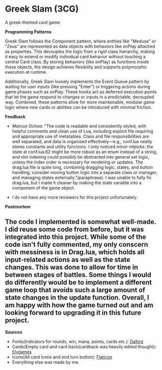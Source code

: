 # Greek Slam (3CG)
 A greek-themed card game

**Programming Patterns** 

Greek Slam follows the Component pattern, where entities like "Medusa" or "Zeus" are represented as data objects with behaviors like onPlay attached as properties. This decouples the logic from a rigid class hierarchy, making it easy to extend or modify individual card behavior without touching a central Card class. By storing behaviors (like onPlay) as functions inside these objects, the design achieves flexibility and supports polymorphic execution at runtime.

Additionally, Greek Slam loosely implements the Event Queue pattern by waiting for user inputs (like pressing "Enter") or triggering actions during game phases such as onPlay. These hooks act as deferred execution points that let the game respond to changes or inputs in a predictable, decoupled way. Combined, these patterns allow for more maintainable, modular game logic where new cards or abilities can be introduced with minimal friction.

**Feedback**

- *Marcus Ochoa*: "The code is readable and consistently styled, with helpful comments and clean use of Lua, including explicit file requiring and appropriate use of metatables. Class and file responsibilities are well separated, and data is organized effectively—e.g., conf.lua neatly stores constants and utility functions. I only noticed minor nitpicks: the state at conf.lua:62 might be more robust as an enum instead of a string, and slot indexing could possibly be abstracted into general set logic, unless the index order is necessary for rendering or updates. The drag.lua file is quite long, combining dragging logic, states, and button handling; consider moving button logic into a separate class or manager, and managing states externally."(paraphrase). I was unable to fully fix drag.lua, but I made it cleaner by making the state variable into a component of the game object.

- I do not have any more reviewers for this project unfortunately.

**Postmortem**

The code I implemented is somewhat well-made. I did reuse some code from before, but it was integrated into this project. While some of the code isn't fully commented, my only conscern with messiness is in Drag.lua, which holds all input-related actions as well as the state changes. This was done to allow for time in between stages of battles. Some things I would do differently would be to implement a different game loop that avoids such a large amount of state changes in the update function. 
Overall, I am happy with how the game turned out and am looking forward to upgrading it in this future project. 
---

**Sources**
- Fonts(Indicators for rounds, win, mana, points, cards etc.): [Dafont](https://www.dafont.com/)
- Cards(Empty card and card back(cardback was heavily edited though)): [Elvgames](https://elvgames.itch.io/playing-cards-pixelart-asset-pack)
- Icons(All card Icons and end turn button): [Flaticon](https://www.flaticon.com/packs/search?word=greek%20mythology)
- Everything else was made by me.